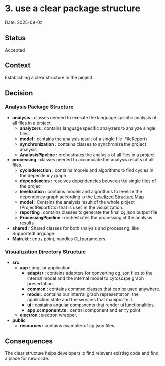# 3. use a clear package structure

Date: 2025-09-02

## Status

Accepted

## Context

Establishing a clear structure in the project.

## Decision

### Analysis Package Structure
* **analysis :** classes needed to execute the language specific analysis of all files in a project.
    * **analyzers :** contains language specific analyzers to analyze single files.
    * **model :** contains the analysis result of a single file (FileReport)
    * **synchronization :** contains classes to synchronize the project analysis
    * **AnalysisPipeline :** orchestrates the analysis of all files in a project
* **processing :** classes needed to accumulate the analysis results of all files.
    * **cycledetection :** contains models and algorithms to find cycles in the dependency graph
    * **dependencies :** resolves dependencies between the single files of the project
    * **levelization :** contains models and algorithms to levelize the dependency graph according to the [Levelized Structure Map](https://structure101.com/help/cpa/studio/Content/restructure101/lsm.html)
    * **model :** Contains the analysis result of the whole project (ProjectReportDto) that is used in the [visualization](../../../visualization).
    * **reporting :** contains classes to generate the final cg.json output file
    * **ProcessingPipeline :** orchestrates the processing of the analysis results
* **shared :** Shared classes for both analysis and processing, like SupportedLanguage
* **Main.kt :** entry point, handles CLI parameters.

### Visualization Directory Structure
* **src**
    * **app :** angular application
        * **adapter :** contains adapters for converting cg.json files to the internal model and the internal model to cytoscape graph presentation.
        * **common :** contains common classes that can be used anywhere.
        * **model :** contains our internal graph representation, the application state and the services that manipulate it.
        * **ui :** contains angular components that render ui functionalities.
        * **app.component.ts :** central component and entry point.
    * **electron :** electron wrapper.
* **public**
    * **resources :** contains examples of cg.json files.

## Consequences

The clear structure helps developers to find relevant existing code and find a place for new code. 